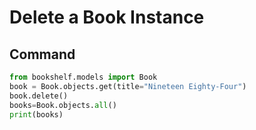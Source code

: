 # Delete a Book Instance

## Command
```python 
from bookshelf.models import Book
book = Book.objects.get(title="Nineteen Eighty-Four")
book.delete()
books=Book.objects.all()
print(books)
```